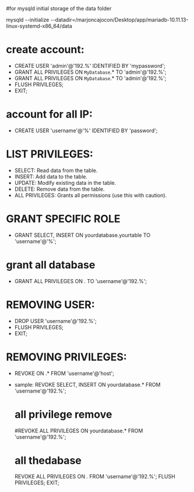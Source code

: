 #for mysqld initial storage of the data folder

mysqld --initialize --datadir=/marjoncajocon/Desktop/app/mariadb-10.11.13-linux-systemd-x86_64/data


# create account:
  * CREATE USER 'admin'@'192.%' IDENTIFIED BY 'mypassword';
  * GRANT ALL PRIVILEGES ON `MyDatabase`.* TO 'admin'@'192.%';
  * GRANT ALL PRIVILEGES ON `MyDatabase`.* TO 'admin'@'192.%';
  * FLUSH PRIVILEGES;
  * EXIT;

# account for all IP:
  * CREATE USER 'username'@'%' IDENTIFIED BY 'password';


# LIST PRIVILEGES:
  * SELECT: Read data from the table.
  * INSERT: Add data to the table.
  * UPDATE: Modify existing data in the table.
  * DELETE: Remove data from the table.
  * ALL PRIVILEGES: Grants all permissions (use this with caution).


# GRANT SPECIFIC ROLE
  * GRANT SELECT, INSERT ON yourdatabase.yourtable TO 'username'@'%';

# grant all database
  * GRANT ALL PRIVILEGES ON *.* TO 'username'@'192.%';






# REMOVING USER:
  * DROP USER 'username'@'192.%';
  * FLUSH PRIVILEGES;
  * EXIT;



# REMOVING PRIVILEGES:
  * REVOKE <privilege> ON <database>.* FROM 'username'@'host';


  * sample:
    REVOKE SELECT, INSERT ON yourdatabase.* FROM 'username'@'192.%';

    # all privilege remove
    #REVOKE ALL PRIVILEGES ON yourdatabase.* FROM 'username'@'192.%';
    # all thedabase
    REVOKE ALL PRIVILEGES ON *.* FROM 'username'@'192.%';
    FLUSH PRIVILEGES;
    EXIT;
